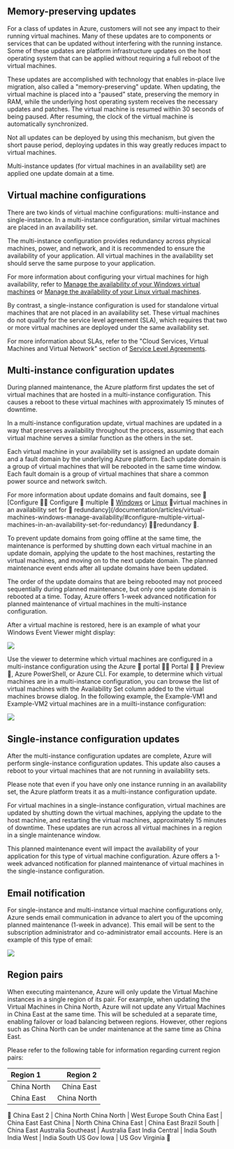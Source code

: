 

## Memory-preserving updates

For a class of updates in Azure, customers will not see any impact to their running virtual machines. Many of these updates are to components or services that can be updated without interfering with the running instance. Some of these updates are platform infrastructure updates on the host operating system that can be applied without requiring a full reboot of the virtual machines.

These updates are accomplished with technology that enables in-place live migration, also called a "memory-preserving" update. When updating, the virtual machine is placed into a "paused" state, preserving the memory in RAM, while the underlying host operating system receives the necessary updates and patches. The virtual machine is resumed within 30 seconds of being paused. After resuming, the clock of the virtual machine is automatically synchronized.

Not all updates can be deployed by using this mechanism, but given the short pause period, deploying updates in this way greatly reduces impact to virtual machines.

Multi-instance updates (for virtual machines in an availability set) are applied one update domain at a time.  

## Virtual machine configurations

There are two kinds of virtual machine configurations: multi-instance and single-instance. In a multi-instance configuration, similar virtual machines are placed in an availability set.

The multi-instance configuration provides redundancy across physical machines, power, and network, and it is recommended to ensure the availability of your application. All virtual machines in the availability set should serve the same purpose to your application.

For more information about configuring your virtual machines for high availability, refer to [Manage the availability of your Windows virtual machines](/documentation/articles/virtual-machines-windows-manage-availability/) or [Manage the availability of your Linux virtual machines](/documentation/articles/virtual-machines-linux-manage-availability/).

By contrast, a single-instance configuration is used for standalone virtual machines that are not placed in an availability set. These virtual machines do not qualify for the service level agreement (SLA), which requires that two or more virtual machines are deployed under the same availability set.

For more information about SLAs, refer to the "Cloud Services, Virtual Machines and Virtual Network" section of [Service Level Agreements](/support/legal/sla/).


## Multi-instance configuration updates

During planned maintenance, the Azure platform first updates the set of virtual machines that are hosted in a multi-instance configuration. This causes a reboot to these virtual machines with approximately 15 minutes of downtime.

In a multi-instance configuration update, virtual machines are updated in a way that preserves availability throughout the process, assuming that each virtual machine serves a similar function as the others in the set.

Each virtual machine in your availability set is assigned an update domain and a fault domain by the underlying Azure platform. Each update domain is a group of virtual machines that will be rebooted in the same time window. Each fault domain is a group of virtual machines that share a common power source and network switch.

For more information about update domains and fault domains, see  [Configure  Configure  multiple  [Windows](/documentation/articles/virtual-machines-windows-manage-availability/#configure-multiple-virtual-machines-in-an-availability-set-for-redundancy) or [Linux](/documentation/articles/virtual-machines-linux-manage-availability/#configure-multiple-virtual-machines-in-an-availability-set-for-redundancy)  virtual machines in an availability set for  redundancy](/documentation/articles/virtual-machines-windows-manage-availability/#configure-multiple-virtual-machines-in-an-availability-set-for-redundancy)  redundancy .

To prevent update domains from going offline at the same time, the maintenance is performed by shutting down each virtual machine in an update domain, applying the update to the host machines, restarting the virtual machines, and moving on to the next update domain. The planned maintenance event ends after all update domains have been updated.

The order of the update domains that are being rebooted may not proceed sequentially during planned maintenance, but only one update domain is rebooted at a time. Today, Azure offers 1-week advanced notification for planned maintenance of virtual machines in the multi-instance configuration.

After a virtual machine is restored, here is an example of what your Windows Event Viewer might display:

<!--Image reference-->
![][image2]

Use the viewer to determine which virtual machines are configured in a multi-instance configuration using the Azure  portal  Portal   Preview , Azure PowerShell, or Azure CLI. For example, to determine which virtual machines are in a multi-instance configuration, you can browse the list of virtual machines with the Availability Set column added to the virtual machines browse dialog. In the following example, the Example-VM1 and Example-VM2 virtual machines are in a muilti-instance configuration:

<!--Image reference-->
![][image4]

## Single-instance configuration updates

After the multi-instance configuration updates are complete, Azure will perform single-instance configuration updates. This update also causes a reboot to your virtual machines that are not running in availability sets.

Please note that even if you have only one instance running in an availability set, the Azure platform treats it as a multi-instance configuration update.

For virtual machines in a single-instance configuration, virtual machines are updated by shutting down the virtual machines, applying the update to the host machine, and restarting the virtual machines, approximately 15 minutes of downtime. These updates are run across all virtual machines in a region in a single maintenance window.

This planned maintenance event will impact the availability of your application for this type of virtual machine configuration. Azure offers a 1-week advanced notification for planned maintenance of virtual machines in the single-instance configuration.

## Email notification

For single-instance and multi-instance virtual machine configurations only, Azure sends email communication in advance to alert you of the upcoming planned maintenance (1-week in advance). This email will be sent to the subscription administrator and co-administrator email accounts. Here is an example of this type of email:

<!--Image reference-->
![][image1]

## Region pairs

When executing maintenance, Azure will only update the Virtual Machine instances in a single region of its pair. For example, when updating the Virtual Machines in China North, Azure will not update any Virtual Machines in China East at the same time. This will be scheduled at a separate time, enabling failover or load balancing between regions. However, other regions such as China North can be under maintenance at the same time as China East.

Please refer to the following table for information regarding current region pairs:

Region 1 | Region 2
:----- | ------:
China North | China East
China East | China North

China East 2 | China North
China North | West Europe
South China East | China East
East China | North China
China East | China East
Brazil South | China East
Australia Southeast | Australia East
India Central | India South
India West | India South
US Gov Iowa | US Gov Virginia


<!--Anchors-->
[image1]: ./media/virtual-machines-common-planned-maintenance/vmplanned1.png
[image2]: ./media/virtual-machines-common-planned-maintenance/EventViewerPostReboot.png
[image3]: ./media/virtual-machines-planned-maintenance/RegionPairs.PNG
[image4]: ./media/virtual-machines-common-planned-maintenance/AvailabilitySetExample.png


<!--Link references-->
[Virtual Machines Manage Availability]: /documentation/articles/virtual-machines-windows-hero-tutorial/

[Understand planned versus unplanned maintenance]: /documentation/articles/virtual-machines-windows-manage-availability/#Understand-planned-versus-unplanned-maintenance

